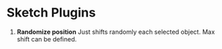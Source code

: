 Sketch Plugins
==============

1. **Randomize position**
Just shifts randomly each selected object. Max shift can be defined.
